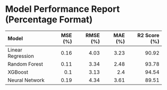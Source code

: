 # Model Performance Report (Percentage Format)

| Model             |   MSE (%) |   RMSE (%) |   MAE (%) |   R2 Score (%) |
|:------------------|----------:|-----------:|----------:|---------------:|
| Linear Regression |      0.16 |       4.03 |      3.23 |          90.92 |
| Random Forest     |      0.11 |       3.34 |      2.48 |          93.78 |
| XGBoost           |      0.1  |       3.13 |      2.4  |          94.54 |
| Neural Network    |      0.19 |       4.34 |      3.61 |          89.51 |